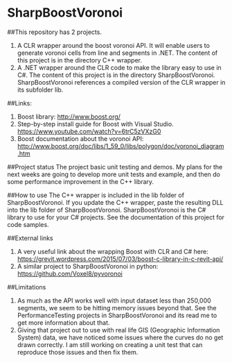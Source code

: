# SharpBoostVoronoi

##This repository has 2 projects.

1. A CLR wrapper around the boost voronoi API. It will enable users to generate voronoi cells from line and segments in .NET. The content of this project is in the directory C++ wrapper.
2. A .NET wrapper around the CLR code to make the library easy to use in C#. The content of this project is in the directory SharpBoostVoronoi. SharpBoostVoronoi references a compiled version of the CLR wrapper in its subfolder lib. 

##Links:
 
1. Boost library: http://www.boost.org/
2. Step-by-step install guide for Boost with Visual Studio. https://www.youtube.com/watch?v=6trC5zVXzG0
3. Boost documentation about the voronoi API: http://www.boost.org/doc/libs/1_59_0/libs/polygon/doc/voronoi_diagram.htm

##Project status
The project basic unit testing and demos. My plans for the next weeks are going to develop more unit tests and example, and then do some performance improvement in the C++ library.

##How to use
The C++ wrapper is included in the lib folder of SharpBoostVoronoi. If you update the C++ wrapper, paste the resulting DLL into the lib folder of SharpBoostVoronoi.
SharpBoostVoronoi is the C# library to use for your C# projects. See the documentation of this project for code samples.


##External links
1. A very useful link about the wrapping Boost with CLR and C# here: https://grevit.wordpress.com/2015/07/03/boost-c-library-in-c-revit-api/	
2. A similar project to SharpBoostVoronoi in python: https://github.com/Voxel8/pyvoronoi

##Limitations
1. As much as the API works well with input dataset less than 250,000 segments, we seem to be hitting memory issues beyond that. See the PerformanceTesting
projects in SharpBoostVoronoi and its read me to get more information about that.
2. Giving that project out to use with real life GIS (Geographic Information System) data, we have noticed some issues where the curves do no get drawn correctly.
I am still working on creating a unit test that can reproduce those issues and then fix them.

